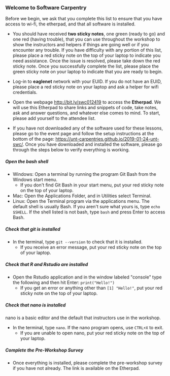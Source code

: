 ### Welcome to Software Carpentry

Before we begin, we ask that you complete this list to ensure that you have access to wi-fi, the etherpad, and that all software is installed.

* You should have received **two sticky notes**, one green (ready to go) and one red (having trouble), that you can use throughout the workshop to show the instructors and helpers if things are going well or if you encounter any trouble.  If you have difficulty with any portion of this list, please place a red sticky note on the top of your laptop to indicate you need assistance. Once the issue is resolved, please take down the red sticky note.  Once you successfully complete the list, please place the green sticky note on your laptop to indicate that you are ready to begin.

* Log-in to **eaglenet** network with your EUID. If you do not have an EUID, please place a red sticky note on your laptop and ask a helper for wifi credentials.

* Open the webpage http://bit.ly/swc012419 to access the **Etherpad**.  We will use this Etherpad to share links and snippets of code, take notes, ask and answer questions, and whatever else comes to mind. To start, please add yourself to the attendee list.

* If you have not downloaded any of the software used for these lessons, please go to the event page and follow the setup instructions at the bottom of the page: https://unt-carpentries.github.io/2019-01-24-unt-swc/. Once you have downloaded and installed the software, please go through the steps below to verify everything is working.

##### Open the bash shell

* Windows: Open a terminal by running the program Git Bash from the Windows start menu.
    * If you don't find Git Bash in your start menu, put your red sticky note on the top of your laptop.
* Mac: Open the Applications Folder, and in Utilities select Terminal.
* Linux: Open the Terminal program via the applications menu.  The default shell is usually Bash.  If you aren't sure what yours is, type `echo $SHELL`.  If the shell listed is not bash, type `bash` and press Enter to access Bash.

##### Check that git is installed

* In the terminal, type `git --version` to check that it is installed.  
    * If you receive an error message, put your red sticky note on the top of your laptop.

##### Check that R and Rstudio are installed

* Open the Rstudio application and in the window labeled "console" type the following and then hit Enter: `print("Hello!")`
    * If you get an error or anything other than `[1] "Hello!"`, put your red sticky note on the top of your laptop.

##### Check that nano is installed

nano is a basic editor and the default that instructors use in the workshop.
* In the terminal, type `nano`. If the nano program opens, use `CTRL+X` to exit.
    * If you are unable to open nano, put your red sticky note on the top of your laptop.

##### Complete the Pre-Workshop Survey
* Once everything is installed, please complete the pre-workshop survey if you have not already.  The link is available on the Etherpad.
